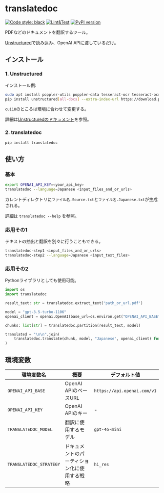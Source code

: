 # translatedoc

[![Code style: black](https://img.shields.io/badge/code%20style-black-000000.svg)](https://github.com/psf/black)
[![Lint&Test](https://github.com/ak110/translatedoc/actions/workflows/python-app.yml/badge.svg)](https://github.com/ak110/translatedoc/actions/workflows/python-app.yml)
[![PyPI version](https://badge.fury.io/py/translatedoc.svg)](https://badge.fury.io/py/translatedoc)

PDFなどのドキュメントを翻訳するツール。

[Unstructured](https://unstructured.io/)で読み込み、OpenAI APIに渡しているだけ。

## インストール

### 1. Unstructured

インストール例:

```bash
sudo apt install poppler-utils poppler-data tesseract-ocr tesseract-ocr-jpn
pip install unstructured[all-docs] --extra-index-url https://download.pytorch.org/whl/cu118
```

`cu118`のところは環境に合わせて変更する。

詳細は[Unstructuredのドキュメント](https://unstructured-io.github.io/unstructured/installing.html)を参照。

### 2. translatedoc

```bash
pip install translatedoc
```

## 使い方

### 基本

```bash
export OPENAI_API_KEY=<your_api_key>
translatedoc --language=Japanese <input_files_and_or_urls>
```

カレントディレクトリに`ファイル名.Source.txt`と`ファイル名.Japanese.txt`が生成される。

詳細は `translatedoc --help` を参照。

### 応用その1

テキストの抽出と翻訳を別々に行うこともできる。

```bash
translatedoc-step1 <input_files_and_or_urls>
translatedoc-step2 --language=Japanese <input_text_files>
```

### 応用その2

Pythonライブラリとしても使用可能。

```python
import os
import translatedoc

result_text: str = translatedoc.extract_text("path_or_url.pdf")

model = "gpt-3.5-turbo-1106"
openai_client = openai.OpenAI(base_url=os.environ.get("OPENAI_API_BASE"))

chunks: list[str] = translatedoc.partition(result_text, model)

translated = "\n\n".join(
    translatedoc.translate(chunk, model, "Japanese", openai_client) for chunk in chunks
)
```

## 環境変数

| 環境変数名                     | 概要                                         | デフォルト値                |
|--------------------------------|----------------------------------------------|-----------------------------|
| `OPENAI_API_BASE`              | OpenAI APIのベースURL                        | `https://api.openai.com/v1` |
| `OPENAI_API_KEY`               | OpenAI APIのキー                             | -                           |
| `TRANSLATEDOC_MODEL`           | 翻訳に使用するモデル                         | `gpt-4o-mini`               |
| `TRANSLATEDOC_STRATEGY`        | ドキュメントのパーティション化に使用する戦略 | `hi_res`                    |
